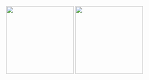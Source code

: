  <div align = "center">
  <img height="180em" src="https://github-readme-stats.vercel.app/api/top-langs/?username=brunonasc74&layout=compact&title_color=007bff&text_color=e7e7e7&icon_color=007bff&bg_color=171c28"/>
  <img height="180em" src="https://github-readme-stats.vercel.app/api?username=brunonasc74&include_all_commits=true&show_icons=true&title_color=007bff&text_color=e7e7e7&icon_color=007bff&bg_color=171c28"/>
</div>
